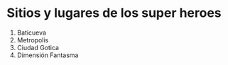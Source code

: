 # Sitios y lugares de los super heroes

1. Baticueva
2. Metropolis
3. Ciudad Gotica
4. Dimensión Fantasma 